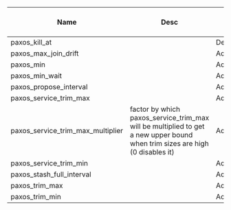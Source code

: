 | Name | Desc | Level | Type | non-Daemon Default | Daemon Default | Min | Max | Valid Values | verbatim | See also | Flags | Services | Validator | Long Desc | Tags |
| --- | --- | --- | --- | --- | --- | --- | --- | --- | --- | --- | --- | --- | --- | --- | --- |
| <span id="SP_paxos_kill_at">paxos_kill_at</span> |   | Dev | Int | 0 |  |  |  |  |  |  |  | mon |  |  |  |
| <span id="SP_paxos_max_join_drift">paxos_max_join_drift</span> |   | Advanced | Int | 10 |  |  |  |  |  |  |  | mon |  |  |  |
| <span id="SP_paxos_min">paxos_min</span> |   | Advanced | Int | 500 |  |  |  |  |  |  |  | mon |  |  |  |
| <span id="SP_paxos_min_wait">paxos_min_wait</span> |   | Advanced | Float | 0.05 |  |  |  |  |  |  |  | mon |  |  |  |
| <span id="SP_paxos_propose_interval">paxos_propose_interval</span> |   | Advanced | Float | 1 |  |  |  |  |  |  |  | mon |  |  |  |
| <span id="SP_paxos_service_trim_max">paxos_service_trim_max</span> |   | Advanced | Uint | 500 |  |  |  |  |  |  |  | mon |  |  |  |
| <span id="SP_paxos_service_trim_max_multiplier">paxos_service_trim_max_multiplier</span> |  factor by which paxos_service_trim_max will be multiplied to get a new upper bound when trim sizes are high  (0 disables it) | Advanced | Uint | 20 |  | 0 |  |  |  |  | RUNTIME | mon |  |  |  |
| <span id="SP_paxos_service_trim_min">paxos_service_trim_min</span> |   | Advanced | Uint | 250 |  |  |  |  |  |  |  | mon |  |  |  |
| <span id="SP_paxos_stash_full_interval">paxos_stash_full_interval</span> |   | Advanced | Int | 25 |  |  |  |  |  |  |  | mon |  |  |  |
| <span id="SP_paxos_trim_max">paxos_trim_max</span> |   | Advanced | Int | 500 |  |  |  |  |  |  |  | mon |  |  |  |
| <span id="SP_paxos_trim_min">paxos_trim_min</span> |   | Advanced | Int | 250 |  |  |  |  |  |  |  | mon |  |  |  |
